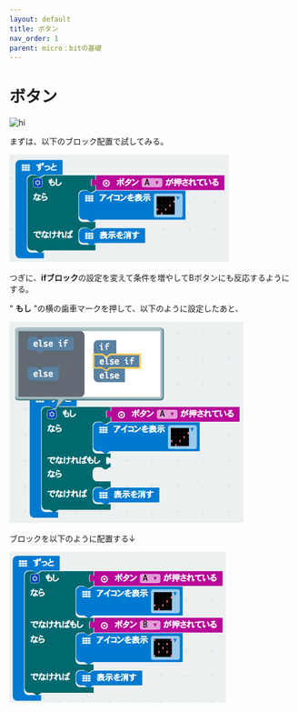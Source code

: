 ```yaml
---
layout: default
title: ボタン
nav_order: 1
parent: micro：bitの基礎
---
```


# ボタン

<img src="https://i.gyazo.com/e356509e2b4a66701d17e7caefb311ae.gif" alt="hi" class="inline"/>

まずは、以下のブロック配置で試してみる。

<img src="../assets/スクリーンショット 2018-08-01 18.34.53.png" alt="hi" class="inline"/>

つぎに、**ifブロック**の設定を変えて条件を増やしてBボタンにも反応するようにする。

" **もし** "の横の歯車マークを押して、以下のように設定したあと、

<img src="../assets/スクリーンショット 2018-08-01 18.43.00.png" alt="hi" class="inline"/>

ブロックを以下のように配置する↓

<img src="../assets/スクリーンショット 2018-08-01 18.43.32.png" alt="hi" class="inline"/>
